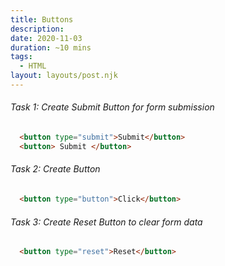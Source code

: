 ```yaml
---
title: Buttons
description: 
date: 2020-11-03
duration: ~10 mins
tags:
  - HTML
layout: layouts/post.njk
---
```


###### Task 1: Create Submit Button for form submission

```html
  <button type="submit">Submit</button>
  <button> Submit </button>
```

###### Task 2: Create Button

```html
  <button type="button">Click</button>
```


###### Task 3: Create Reset Button to clear form data

```html
  <button type="reset">Reset</button>
```
